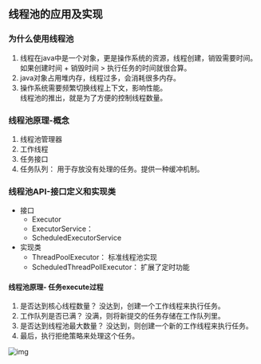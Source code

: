 ## 线程池的应用及实现

### 为什么使用线程池
1. 线程在java中是一个对象，更是操作系统的资源，线程创建，销毁需要时间。如果创建时间 + 销毁时间 > 执行任务的时间就很合算。
2. java对象占用堆内存，线程过多，会消耗很多内存。
3. 操作系统需要频繁切换线程上下文，影响性能。  
线程池的推出，就是为了方便的控制线程数量。
### 线程池原理-概念
1. 线程池管理器
2. 工作线程
3. 任务接口
4. 任务队列： 用于存放没有处理的任务。提供一种缓冲机制。
### 线程池API-接口定义和实现类
- 接口
    - Executor
    - ExecutorService： 
    - ScheduledExecutorService
- 实现类
    - ThreadPoolExecutor： 标准线程池实现
    - ScheduledThreadPollExecutor： 扩展了定时功能

#### 线程池原理- 任务execute过程
1. 是否达到核心线程数量？ 没达到，创建一个工作线程来执行任务。
2. 工作队列是否已满？ 没满，则将新提交的任务存储在工作队列里。
3. 是否达到线程池最大数量？ 没达到，则创建一个新的工作线程来执行任务。
4. 最后，执行拒绝策略来处理这个任务。  

![img](http://img.jeepxie.net/upload/e/c3/ec35bc86c60a2b64f70a7dc45c774921_thumb.png)
